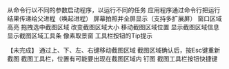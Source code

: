 从命令行以不同的参数启动程序，以运行不同的任务
应用程序通过命令行把运行结果传递给父进程（唤起进程）
屏幕拍照并全屏显示（支持多扩展屏）
窗口区域高亮
拖拽选中截图区域
改变截图区域大小
移动截图区域位置
显示截图区域信息
显示截图区域工具条
像素取景窗
工具栏按钮的Tip提示

【未完成】
通过上、下、左、右键移动截图区域
截图区域确认后，按Esc键重新截图
截图工具栏，位置有可能要出现在截图区域内
钉图
截图工具栏按钮快捷键

